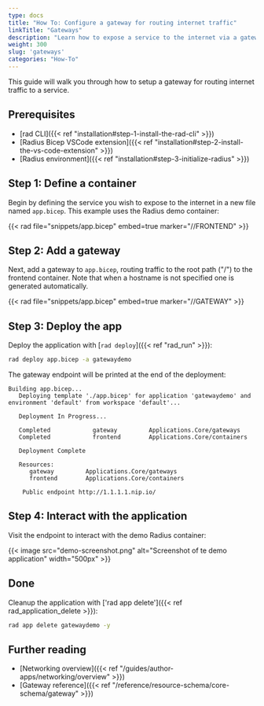 ```yaml
---
type: docs
title: "How To: Configure a gateway for routing internet traffic"
linkTitle: "Gateways"
description: "Learn how to expose a service to the internet via a gateway"
weight: 300
slug: 'gateways'
categories: "How-To"
---
```


This guide will walk you through how to setup a gateway for routing internet traffic to a service.

## Prerequisites

- [rad CLI]({{< ref "installation#step-1-install-the-rad-cli" >}})
- [Radius Bicep VSCode extension]({{< ref "installation#step-2-install-the-vs-code-extension" >}})
- [Radius environment]({{< ref "installation#step-3-initialize-radius" >}})

## Step 1: Define a container

Begin by defining the service you wish to expose to the internet in a new file named `app.bicep`. This example uses the Radius demo container:

{{< rad file="snippets/app.bicep" embed=true marker="//FRONTEND" >}}

## Step 2: Add a gateway

Next, add a gateway to `app.bicep`, routing traffic to the root path ("/") to the frontend container. Note that when a hostname is not specified one is generated automatically.

{{< rad file="snippets/app.bicep" embed=true marker="//GATEWAY" >}}

## Step 3: Deploy the app

Deploy the application with [`rad deploy`]({{< ref "rad_run" >}}):

```bash
rad deploy app.bicep -a gatewaydemo
```

The gateway endpoint will be printed at the end of the deployment:

```
Building app.bicep...
   Deploying template './app.bicep' for application 'gatewaydemo' and environment 'default' from workspace 'default'...

   Deployment In Progress...

   Completed            gateway         Applications.Core/gateways
   Completed            frontend        Applications.Core/containers

   Deployment Complete

   Resources:
      gateway         Applications.Core/gateways
      frontend        Applications.Core/containers

    Public endpoint http://1.1.1.1.nip.io/
```

## Step 4: Interact with the application

Visit the endpoint to interact with the demo Radius container:

{{< image src="demo-screenshot.png" alt="Screenshot of te demo application" width="500px" >}}

## Done

Cleanup the application with ['rad app delete']({{< ref rad_application_delete >}}):

```bash
rad app delete gatewaydemo -y
```

## Further reading

- [Networking overview]({{< ref "/guides/author-apps/networking/overview" >}})
- [Gateway reference]({{< ref "/reference/resource-schema/core-schema/gateway" >}})
